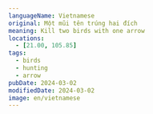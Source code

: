 ```yaml
---
languageName: Vietnamese
original: Một mũi tên trúng hai đích
meaning: Kill two birds with one arrow
locations:
  - [21.00, 105.85]
tags:
  - birds
  - hunting
  - arrow
pubDate: 2024-03-02
modifiedDate: 2024-03-02
image: en/vietnamese
---
```

